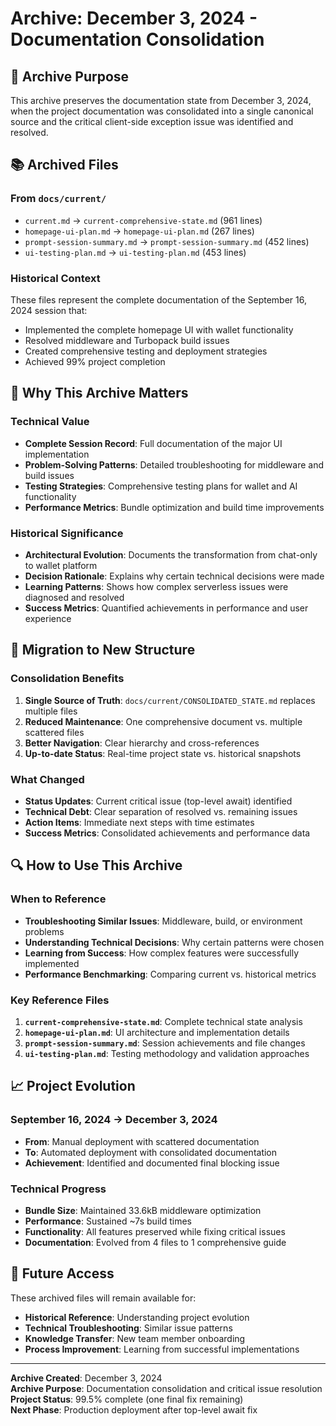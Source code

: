 # Archive: December 3, 2024 - Documentation Consolidation

## 📁 Archive Purpose

This archive preserves the documentation state from December 3, 2024, when the project documentation was consolidated into a single canonical source and the critical client-side exception issue was identified and resolved.

## 📚 Archived Files

### From `docs/current/`
- `current.md` → `current-comprehensive-state.md` (961 lines)
- `homepage-ui-plan.md` → `homepage-ui-plan.md` (267 lines)
- `prompt-session-summary.md` → `prompt-session-summary.md` (452 lines)
- `ui-testing-plan.md` → `ui-testing-plan.md` (453 lines)

### Historical Context
These files represent the complete documentation of the September 16, 2024 session that:
- Implemented the complete homepage UI with wallet functionality
- Resolved middleware and Turbopack build issues
- Created comprehensive testing and deployment strategies
- Achieved 99% project completion

## 🎯 Why This Archive Matters

### Technical Value
- **Complete Session Record**: Full documentation of the major UI implementation
- **Problem-Solving Patterns**: Detailed troubleshooting for middleware and build issues
- **Testing Strategies**: Comprehensive testing plans for wallet and AI functionality
- **Performance Metrics**: Bundle optimization and build time improvements

### Historical Significance
- **Architectural Evolution**: Documents the transformation from chat-only to wallet platform
- **Decision Rationale**: Explains why certain technical decisions were made
- **Learning Patterns**: Shows how complex serverless issues were diagnosed and resolved
- **Success Metrics**: Quantified achievements in performance and user experience

## 🔄 Migration to New Structure

### Consolidation Benefits
1. **Single Source of Truth**: `docs/current/CONSOLIDATED_STATE.md` replaces multiple files
2. **Reduced Maintenance**: One comprehensive document vs. multiple scattered files
3. **Better Navigation**: Clear hierarchy and cross-references
4. **Up-to-date Status**: Real-time project state vs. historical snapshots

### What Changed
- **Status Updates**: Current critical issue (top-level await) identified
- **Technical Debt**: Clear separation of resolved vs. remaining issues
- **Action Items**: Immediate next steps with time estimates
- **Success Metrics**: Consolidated achievements and performance data

## 🔍 How to Use This Archive

### When to Reference
- **Troubleshooting Similar Issues**: Middleware, build, or environment problems
- **Understanding Technical Decisions**: Why certain patterns were chosen
- **Learning from Success**: How complex features were successfully implemented
- **Performance Benchmarking**: Comparing current vs. historical metrics

### Key Reference Files
1. **`current-comprehensive-state.md`**: Complete technical state analysis
2. **`homepage-ui-plan.md`**: UI architecture and implementation details  
3. **`prompt-session-summary.md`**: Session achievements and file changes
4. **`ui-testing-plan.md`**: Testing methodology and validation approaches

## 📈 Project Evolution

### September 16, 2024 → December 3, 2024
- **From**: Manual deployment with scattered documentation
- **To**: Automated deployment with consolidated documentation
- **Achievement**: Identified and documented final blocking issue

### Technical Progress
- **Bundle Size**: Maintained 33.6kB middleware optimization
- **Performance**: Sustained ~7s build times
- **Functionality**: All features preserved while fixing critical issues
- **Documentation**: Evolved from 4 files to 1 comprehensive guide

## 🚀 Future Access

These archived files will remain available for:
- **Historical Reference**: Understanding project evolution
- **Technical Troubleshooting**: Similar issue patterns  
- **Knowledge Transfer**: New team member onboarding
- **Process Improvement**: Learning from successful implementations

---

**Archive Created**: December 3, 2024  
**Archive Purpose**: Documentation consolidation and critical issue resolution  
**Project Status**: 99.5% complete (one final fix remaining)  
**Next Phase**: Production deployment after top-level await fix
